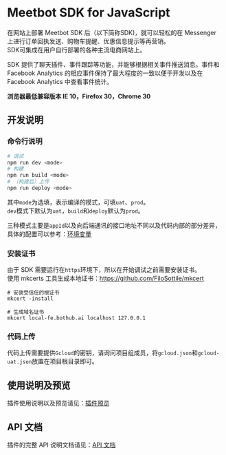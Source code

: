 # Meetbot SDK for JavaScript

在网站上部署 Meetbot SDK 后（以下简称SDK)，就可以轻松的在 Messenger 上进行订单回执发送、购物车提醒、优惠信息提示等再营销。  
SDK可集成在用户自行部署的各种主流电商网站上。

SDK 提供了聊天插件、事件跟踪等功能，并能够根据相关事件推送消息。事件和 Facebook Analytics 的相应事件保持了最大程度的一致以便于开发以及在 Facebook Analytics 中查看事件统计。

**浏览器最低兼容版本 IE 10，Firefox 30，Chrome 30** 

## 开发说明

### 命令行说明
```bash
# 调试
npm run dev <mode>
# 构建
npm run build <mode>
# （构建后）上传
npm run deploy <mode>
```

其中`mode`为选填，表示编译的模式，可填`uat`、`prod`。  
`dev`模式下默认为`uat`，`build`和`deploy`默认为`prod`。  

三种模式主要是`appId`以及向后端通讯的接口地址不同以及代码内部的部分差异，具体的配置可以参考：[环境变量](./build/env.ts)

### 安装证书
由于 SDK 需要运行在`https`环境下，所以在开始调试之前需要安装证书。  
使用 mkcerts 工具生成本地证书：https://github.com/FiloSottile/mkcert  

```shell
# 安装受信任的根证书
mkcert -install

# 生成域名证书
mkcert local-fe.bothub.ai localhost 127.0.0.1
```

### 代码上传
代码上传需要提供`Gcloud`的密钥，请询问项目组成员，将`gcloud.json`和`gcloud-uat.json`放置在项目根目录即可。

## 使用说明及预览

插件使用说明以及预览请见：[插件预览](https://meetbot.github.io/meetbot-sdk-for-javascript/)

## API 文档

插件的完整 API 说明文档请见：[API 文档](./docs/api-docs/index.md)
